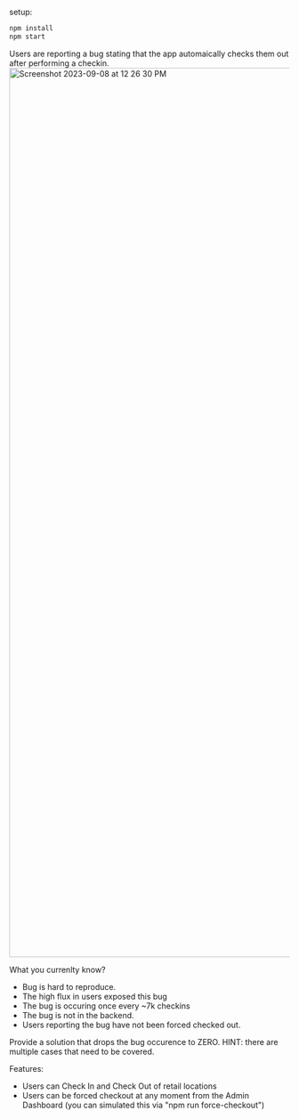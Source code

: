 setup:

```bash
npm install
npm start
```

Users are reporting a bug stating that the app automaically checks them out after performing a checkin.
<img width="1597" alt="Screenshot 2023-09-08 at 12 26 30 PM" src="https://github.com/LuizGsa21/CheckInBug/assets/8405562/a9f114b7-7b16-4c09-95c7-b160d04ce409">


What you currenlty know?
- Bug is hard to reproduce.
- The high flux in users exposed this bug
- The bug is occuring once every ~7k checkins
- The bug is not in the backend.
- Users reporting the bug have not been forced checked out.

Provide a solution that drops the bug occurence to ZERO. HINT: there are multiple cases that need to be covered.

Features:
- Users can Check In and Check Out of retail locations
- Users can be forced checkout at any moment from the Admin Dashboard (you can simulated this via "npm run force-checkout")
